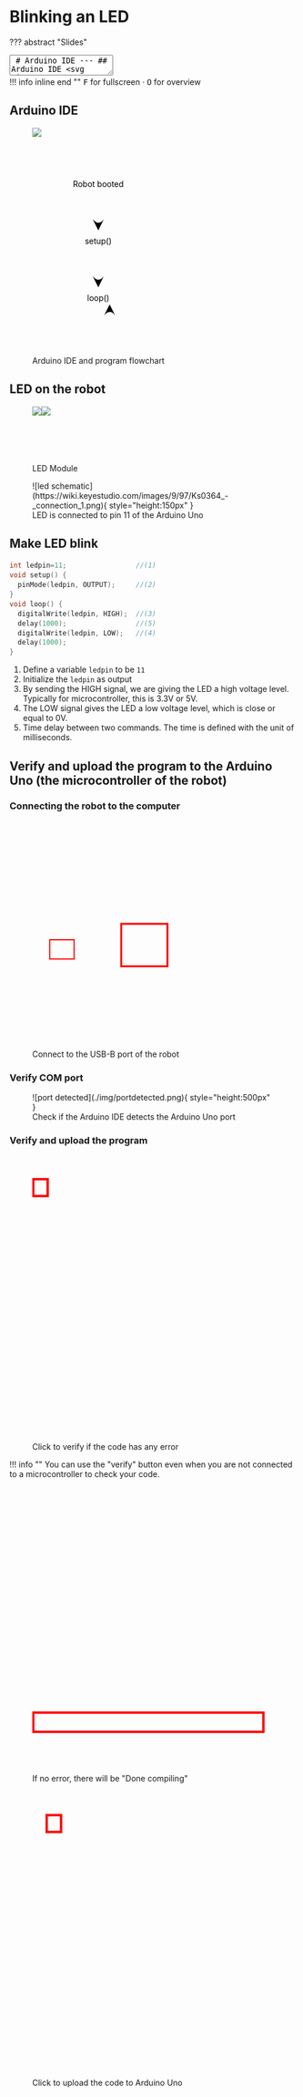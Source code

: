 # Blinking an LED

??? abstract "Slides"
    <div class="reveal deck1">
      <div class="slides">
        <section data-markdown>
          <textarea data-template>
            # Arduino IDE
          	---
            ## Arduino IDE
            <svg viewBox="0 0 486 593" style="height:500px">
            	<image href="../img/arduinoide.png"/>
            	<!-- <rect x="5" y="85" width="476" height="350" stroke-width="5" stroke="red" fill-opacity="0"/> -->
            </svg>
          	---
            ## Arduino IDE
            <svg viewBox="0 0 486 593" style="height:500px">
            	<image href="../img/arduinoide.png"/>
            	<rect x="5" y="85" width="476" height="350" stroke-width="5" stroke="red" fill-opacity="0"/>
            </svg>
            ---
            <svg style="width:600px;height:600px">
            	<text x="300" y="100" text-anchor="middle" dominant-baseline="middle" style="fill:var(--r-main-color)">Robot booted</text>
            	<text x="300" y="300" text-anchor="middle" dominant-baseline="middle" style="fill:var(--r-main-color)">setup()</text>
            	<text x="300" y="500" text-anchor="middle" dominant-baseline="middle" style="fill:var(--r-main-color)">loop()</text>
            	<path d="M 300,150 l 0,100 l -10,-20 c 0,0 10,15 20,0 l -10,20" style="stroke:var(--r-main-color);fill:var(--r-main-color)"/>
            	<path d="M 300,350 l 0,100 l -10,-20 c 0,0 10,15 20,0 l -10,20" style="stroke:var(--r-main-color);fill:var(--r-main-color)"/>
            	<path d="M 350,460 l 0,-20 100,0 0,120 -100,0 0,-40" style="stroke:var(--r-main-color);fill:none"/>
            	<path d="M 350,520 l -10,20 c 0,0 10,-15 20,0 l -10,-20" style="stroke:var(--r-main-color);fill:var(--r-main-color)"/>
          	</svg>
            ---
            ## LED on the robot
            ![led module](https://wiki.keyestudio.com/images/5/59/LED_MODULE.png){ style="height:150px" }
            ![jumper for led](https://wiki.keyestudio.com/images/c/c6/3pin_wire.png){ style="height:150px" }
            ---
            ![led schematic](https://wiki.keyestudio.com/images/9/97/Ks0364_-_connection_1.png)
            LED is connected to pin 11 of the Arduino Uno
            ---
            ## Control LED
            ---
            Define a variable `ledpin` to be `11`
            ```c++ hl_lines="1"
            int ledpin=11;
            void setup() {
            }
            void loop() {
            }
            ```
            We will use this variable to refer to our LED afterwards
            ---
            Initialize the `ledpin` as output
            ```c++ hl_lines="3"
            int ledpin=11;
            void setup() {
              pinMode(ledpin, OUTPUT);
            }
            void loop() {
            }
            ```
            ---
            ## Turn LED on or off
            This is achieved with
            ```c++
            digitalWrite(ledpin, HIGH)
            ```
            or 
            ```c++
            digitalWrite(ledpin, LOW)
            ```
            ---
            ### `digitalWrite(ledpin, HIGH)`
            By sending the HIGH signal, we are giving the LED a high voltage level
            <br><br>for microcontroller this is typically 3.3V or 5V
            ---
            ### `digitalWrite(ledpin, LOW)`
            Similarly, sending the LOW signal, the LED is given a low voltage level, which is close or equal to 0V
            ---
            ## So let's try to make the LED blink.
            ---
            The blinking is done by light up the LED for some amount of time and then turn it off for some amount of time repeatedly.
            ---
            We will use a time delay command to achieve the time between LED on and LED off, as well as between LED off and LED on.
            ```c++
            delay(1000)
            ```
            ---
            ### `delay(1000)`
            The number in the parentheses (a.k.a. the round brackets) is the amount of time to be delayed in unit of milliseconds.
            <br><br>How long is this delay?
            ---
            Here is the code to achieve the blinking of LED
            ```c++ hl_lines="6-9"
            int ledpin=11;
            void setup() {
              pinMode(ledpin, OUTPUT);
            }
            void loop() {
              digitalWrite(ledpin, HIGH);
              delay(1000);
              digitalWrite(ledpin, LOW);
              delay(1000);
            }
            ```
            ---
            ## How do we upload the program to the robot?
            ---
            1. Connect the robot to the computer using the USB cable
            2. Make sure the Arduino IDE "see"s the robot
            3. Verify the code and upload to the robot using the Arduino IDE
            ---
            ### Connect the robot to the computer
            ![usb cable](https://wiki.keyestudio.com/images/6/64/Ks0313-30.png){ style="height:150px" }
            ![usb connector](https://res.cloudinary.com/rsc/image/upload/b_rgb:FFFFFF,c_pad,dpr_1.0,f_auto,h_843,q_auto,w_1500/c_pad,h_843,w_1500/F0411176-01?pgw=1&pgwact=1){ style="height:150px" } 
            ---
            <div style="display:flex;flex-direction:row;align-items:center">
            <svg viewBox="0 0 1500 843" style="height:200px">
       				<image href="https://res.cloudinary.com/rsc/image/upload/b_rgb:FFFFFF,c_pad,dpr_1.0,f_auto,h_843,q_auto,w_1500/c_pad,h_843,w_1500/F0411176-01?pgw=1&pgwact=1"/>
            	<rect x="300" y="500" width="420" height="330" stroke-width="20" stroke="red" fill-opacity="0"/>
            </svg>
            <svg viewBox="0 0 400 339" style="height:500px">
       				<image href="https://cdn.bodanius.com/media/1/50b119225_Arduino-Uno-R3-clone_400x.png"/>
            	<rect x="5" y="140" width="120" height="110" stroke-width="5" stroke="red" fill-opacity="0"/>
            </svg>
            </div>
            ---
            ### Make sure Arduino IDE sees the robot
            ![port detected](./img/portdetected.png){ style="height:500px" }
            ---
            ### Verify and upload
            <svg viewBox="0 0 486 593" style="height:500px">
            	<image href="../img/verifyandupload.png"/>
            	<rect x="2" y="50" width="30" height="35" stroke-width="5" stroke="red" fill-opacity="0"/>
            </svg>
            <br>
            Click to verify if the code has any error
            ---
            You will be asked to provide a file name to save the code, this is optional, but it's good to do so for your record.
            ---
            You can use the "verify" button even when you are not connected to a microcontroller to check your code.
            ---
            ### Verify and upload
            <svg viewBox="0 0 486 593" style="height:500px">
            	<image href="../img/verifyandupload.png"/>
            	<rect x="2" y="470" width="480" height="40" stroke-width="5" stroke="red" fill-opacity="0"/>
            </svg>
            <br>
            If no error, there will be "Done compiling"
            ---
            ### Verify and upload
            <svg viewBox="0 0 486 593" style="height:500px">
            	<image href="../img/verifyandupload.png"/>
            	<rect x="30" y="50" width="30" height="35" stroke-width="5" stroke="red" fill-opacity="0"/>
            </svg>
            <br>
            Click to upload the code to Arduino Uno
            ---
            ### Verify and upload
            <svg viewBox="0 0 486 593" style="height:500px">
            	<image href="../img/doneupload.png"/>
            	<rect x="2" y="470" width="480" height="40" stroke-width="5" stroke="red" fill-opacity="0"/>
            </svg>
            <br>
            If no error, there will be "Done uploading"
            ---
            After the code is uploaded, you should see the LED blinking at a rate of 1 second of light on and 1 second of light off.
            ---
            How do we make the LED blinking at a faster or slower speed?
            ---
            Can we blink the LED with the following pattern?
            <br>
            3 sec on &rarr; 1 sec off &rarr; 2 sec on &rarr; 0.5 sec off &rarr; repeat
          </textarea>
        </section>
      </div>
    </div>
    !!! info inline end ""
        <kbd>F</kbd> for fullscreen &middot;
        <kbd>O</kbd> for overview

## Arduino IDE

<figure>
	<div style="display:flex;flex-direction:row">
		<img src="../img/arduinoide.png" style="height:400px">
		<svg viewBox="200 0 200 400" style="height:400px">
			<text x="300" y="100" text-anchor="middle" dominant-baseline="middle" style="fill:var(--r-main-color)">Robot booted</text>
			<text x="300" y="200" text-anchor="middle" dominant-baseline="middle" style="fill:var(--r-main-color)">setup()</text>
			<text x="300" y="300" text-anchor="middle" dominant-baseline="middle" style="fill:var(--r-main-color)">loop()</text>
			<path d="M 300,120 l 0,60 l -10,-20 c 0,0 10,15 20,0 l -10,20" style="stroke:var(--r-main-color);fill:var(--r-main-color)"/>
			<path d="M 300,220 l 0,60 l -10,-20 c 0,0 10,15 20,0 l -10,20" style="stroke:var(--r-main-color);fill:var(--r-main-color)"/>
			<path d="M 320,280 l 0,-10 60,0 0,60 -60,0 0,-20" style="stroke:var(--r-main-color);fill:none"/>
			<path d="M 320,310 l -10,20 c 0,0 10,-15 20,0 l -10,-20" style="stroke:var(--r-main-color);fill:var(--r-main-color)"/>
		</svg>
	</div>
<figcaption>Arduino IDE and program flowchart</figcaption>
</figure>

## LED on the robot
<figure>
	<div style="display:flex;flex-direction:row">
		<img src="https://wiki.keyestudio.com/images/5/59/LED_MODULE.png" style="height:100px"/>
		<img src="https://wiki.keyestudio.com/images/c/c6/3pin_wire.png" style="height:100px"/>
	</div>
<figcaption>LED Module</figcaption>
</figure>

<figure markdown>
![led schematic](https://wiki.keyestudio.com/images/9/97/Ks0364_-_connection_1.png){ style="height:150px" }
<figcaption>LED is connected to pin 11 of the Arduino Uno</figcaption>
</figure>


## Make LED blink

```c++ linenums="1"
int ledpin=11;                 //(1)
void setup() {
  pinMode(ledpin, OUTPUT);     //(2)
}
void loop() {
  digitalWrite(ledpin, HIGH);  //(3)
  delay(1000);                 //(5)
  digitalWrite(ledpin, LOW);   //(4)
  delay(1000);
}
```

1. Define a variable `ledpin` to be `11`
2. Initialize the `ledpin` as output
3. By sending the HIGH signal, we are giving the LED a high voltage level. Typically for microcontroller, this is 3.3V or 5V.
4. The LOW signal gives the LED a low voltage level, which is close or equal to 0V.
5. Time delay between two commands. The time is defined with the unit of milliseconds.

## Verify and upload the program to the Arduino Uno (the microcontroller of the robot)

### Connecting the robot to the computer
<figure>
  <div style="display:flex;flex-direction:row;align-items:center">
    <svg viewBox="0 0 1500 843" style="height:150px">
      <image href="https://res.cloudinary.com/rsc/image/upload/b_rgb:FFFFFF,c_pad,dpr_1.0,f_auto,h_843,q_auto,w_1500/c_pad,h_843,w_1500/F0411176-01?pgw=1&pgwact=1"/>
      <rect x="300" y="500" width="420" height="330" stroke-width="20" stroke="red" fill-opacity="0"/>
    </svg>
    <svg viewBox="0 0 400 339" style="height:400px">
      <image href="https://cdn.bodanius.com/media/1/50b119225_Arduino-Uno-R3-clone_400x.png"/>
      <rect x="5" y="140" width="120" height="110" stroke-width="5" stroke="red" fill-opacity="0"/>
    </svg>
  </div>
  <figcaption>Connect to the USB-B port of the robot</figcaption>
</figure>

### Verify COM port
<figure markdown>
![port detected](./img/portdetected.png){ style="height:500px" }
<figcaption>Check if the Arduino IDE detects the Arduino Uno port</figcaption>
</figure>

### Verify and upload the program
<figure>
  <svg viewBox="0 0 486 593" style="height:500px">
    <image href="../img/verifyandupload.png"/>
    <rect x="2" y="50" width="30" height="35" stroke-width="5" stroke="red" fill-opacity="0"/>
  </svg>
  <figcaption>Click to verify if the code has any error</figcaption>
</figure>

!!! info ""
    You can use the "verify" button even when you are not connected to a microcontroller to check your code.

<figure>
  <svg viewBox="0 0 486 593" style="height:500px">
    <image href="../img/verifyandupload.png"/>
    <rect x="2" y="470" width="480" height="40" stroke-width="5" stroke="red" fill-opacity="0"/>
  </svg>
  <figcaption>If no error, there will be "Done compiling"</figcaption>
</figure>


<figure>
  <svg viewBox="0 0 486 593" style="height:500px">
    <image href="../img/verifyandupload.png"/>
    <rect x="30" y="50" width="30" height="35" stroke-width="5" stroke="red" fill-opacity="0"/>
  </svg>
  <figcaption>Click to upload the code to Arduino Uno</figcaption>
</figure>

<figure>
  <svg viewBox="0 0 486 593" style="height:500px">
    <image href="../img/doneupload.png"/>
    <rect x="2" y="470" width="480" height="40" stroke-width="5" stroke="red" fill-opacity="0"/>
  </svg>
  <figcaption>If no error, there will be "Done uploading"</figcaption>
</figure>

After the code is uploaded, you should see the LED blinking at a rate of 1 second of light on and 1 second of light off.

## Bring it further

1. How do we make the LED blinking at a faster or slower speed?
2. Can we blink the LED with the following pattern?
    
    3 sec on &rarr; 1 sec off &rarr; 2 sec on &rarr; 0.5 sec off &rarr; repeat